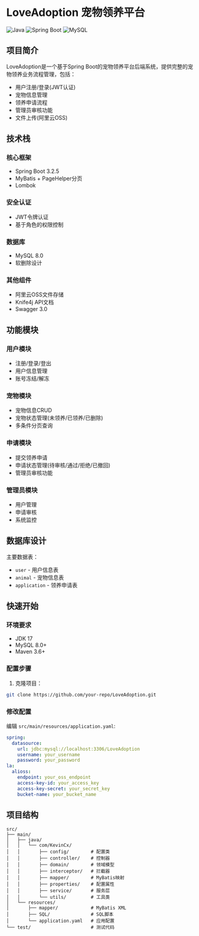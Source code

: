 # LoveAdoption 宠物领养平台

![Java](https://img.shields.io/badge/Java-17-blue)
![Spring Boot](https://img.shields.io/badge/Spring%20Boot-3.2.5-brightgreen)
![MySQL](https://img.shields.io/badge/MySQL-8.0-lightblue)

## 项目简介

LoveAdoption是一个基于Spring Boot的宠物领养平台后端系统，提供完整的宠物领养业务流程管理，包括：
- 用户注册/登录(JWT认证)
- 宠物信息管理
- 领养申请流程
- 管理员审核功能
- 文件上传(阿里云OSS)

## 技术栈

### 核心框架
- Spring Boot 3.2.5
- MyBatis + PageHelper分页
- Lombok

### 安全认证
- JWT令牌认证
- 基于角色的权限控制

### 数据库
- MySQL 8.0
- 软删除设计

### 其他组件
- 阿里云OSS文件存储
- Knife4j API文档
- Swagger 3.0

## 功能模块

### 用户模块
- 注册/登录/登出
- 用户信息管理
- 账号冻结/解冻

### 宠物模块
- 宠物信息CRUD
- 宠物状态管理(未领养/已领养/已删除)
- 多条件分页查询

### 申请模块
- 提交领养申请
- 申请状态管理(待审核/通过/拒绝/已撤回)
- 管理员审核功能

### 管理员模块
- 用户管理
- 申请审核
- 系统监控

## 数据库设计

主要数据表：
- `user` - 用户信息表
- `animal` - 宠物信息表
- `application` - 领养申请表

## 快速开始

### 环境要求
- JDK 17
- MySQL 8.0+
- Maven 3.6+

### 配置步骤
1. 克隆项目：
```bash
git clone https://github.com/your-repo/LoveAdoption.git
```
### 修改配置

编辑 `src/main/resources/application.yaml`:

```yaml
spring:
  datasource:
    url: jdbc:mysql://localhost:3306/LoveAdoption
    username: your_username
    password: your_password
la:
  alioss:
    endpoint: your_oss_endpoint
    access-key-id: your_access_key
    access-key-secret: your_secret_key
    bucket-name: your_bucket_name
```

## 项目结构
```agsl
src/
├── main/
│   ├── java/
│   │   └── com/KevinCx/
│   │       ├── config/        # 配置类
│   │       ├── controller/    # 控制器
│   │       ├── domain/        # 领域模型
│   │       ├── interceptor/   # 拦截器
│   │       ├── mapper/        # MyBatis映射
│   │       ├── properties/    # 配置属性
│   │       ├── service/       # 服务层
│   │       └── utils/         # 工具类
│   └── resources/
│       ├── mapper/            # MyBatis XML
│       ├── SQL/               # SQL脚本
│       └── application.yaml   # 应用配置
└── test/                      # 测试代码
```
